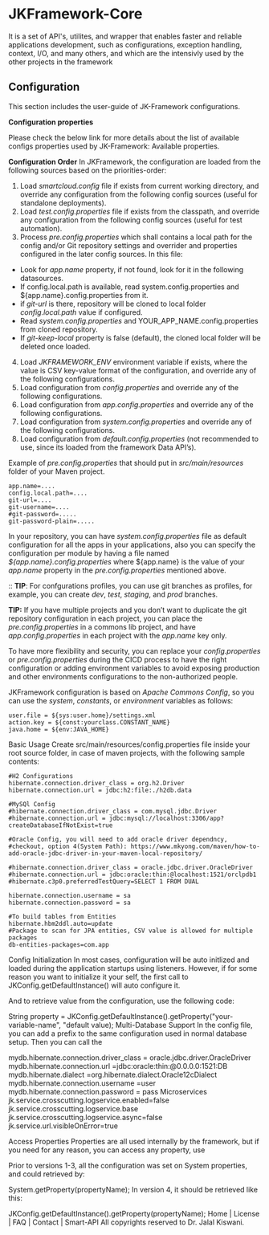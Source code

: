 
# JKFramework-Core

It is a set of API's, utilites, and wrapper that enables faster and reliable applications development, such as configurations, exception handling, context, I/O, and many others, and which are the intensivly used by the other projects in the framework

## Configuration  

This section includes the user-guide of JK-Framework configurations.

**Configuration properties**

Please check the below link for more details about the list of available configs properties used by JK-Framework:
Available properties.

**Configuration Order**
In JKFramework, the configuration are loaded from the following sources based on the priorities-order:
1. Load _smartcloud.config_ file if exists from current working directory, and override any configuration from the following config sources (useful for standalone deployments).
2. Load _test.config.properties_ file if exists from the classpath, and override any configuration from the following config sources (useful for test automation).
3. Process _pre.config.properties_ which shall contains a local path for the config and/or Git repository settings and overrider and properties configured in the later config sources. In this file:
  - Look for _app.name_ property, if not found, look for it in the following datasources.
  - If config.local.path is available, read system.config.properties and ${app.name}.config.properties from it.
  - if _git-url_ is there, repository will be cloned to local folder  _config.local.path_ value if configured.
  - Read _system.config.properties_ and YOUR_APP_NAME.config.properties from cloned repository.
  - If _git-keep-local_ property is false (default), the cloned local folder will be deleted once loaded.
4. Load _JKFRAMEWORK_ENV_ environment variable if exists, where the value is CSV key-value format of the configuration, and override any of the following configurations.
5. Load configuration from _config.properties_ and override any of the following configurations.
6. Load configuration from _app.config.properties_ and override any of the following configurations.
7. Load configuration from _system.config.properties_ and override any of the following configurations.
8. Load configuration from _default.config.properties_ (not recommended to use, since its loaded from the framework Data API’s).

Example of _pre.config.properties_ that should put in _src/main/resources_ folder of your Maven project.

```properties
app.name=....
config.local.path=....
git-url=....
git-username=....
#git-password=.....
git-password-plain=.....
```

In your repository, you can have _system.config.properties_ file as default configuration for all the apps in your applications, also you can specify the configuration per module by having a file named _${app.name}.config.properties_ where ${app.name} is the value of your _app.name_ property in the _pre.config.properties_ mentioned above.

:: **TIP**: For confgurations profiles, you can use git branches as profiles, for example, you can create _dev_, _test_,  _staging_, and _prod_ branches.

**TIP:** If you have multiple projects and you don’t want to duplicate the git repository configuration in each project, you can place the _pre.config.properties_ in a commons lib project, and have _app.config.properties_ in each project with the _app.name_ key only.

To have more flexibility and security, you can replace your _config.properties_ or _pre.config.properties_ during the CICD process to have the right configuration or adding environment variables to avoid exposing production and other environments configurations to the non-authorized people.

JKFramework configuration is based on _Apache Commons Config_, so you can use the _system_, _constants_, or _environment_ variables as follows:

```properties
user.file = ${sys:user.home}/settings.xml
action.key = ${const:yourclass.CONSTANT_NAME}
java.home = ${env:JAVA_HOME}
```

Basic Usage
Create src/main/resources/config.properties file inside your root source folder, in case of maven projects, with the following sample contents:

````properties
#H2 Configurations
hibernate.connection.driver_class = org.h2.Driver
hibernate.connection.url = jdbc:h2:file:./h2db.data

#MySQl Config
#hibernate.connection.driver_class = com.mysql.jdbc.Driver
#hibernate.connection.url = jdbc:mysql://localhost:3306/app?createDatabaseIfNotExist=true

#Oracle Config, you will need to add oracle driver dependncy,
#checkout, option 4(System Path): https://www.mkyong.com/maven/how-to-add-oracle-jdbc-driver-in-your-maven-local-repository/

#hibernate.connection.driver_class = oracle.jdbc.driver.OracleDriver
#hibernate.connection.url = jdbc:oracle:thin:@localhost:1521/orclpdb1
#hibernate.c3p0.preferredTestQuery=SELECT 1 FROM DUAL

hibernate.connection.username = sa
hibernate.connection.password = sa

#To build tables from Entities
hibernate.hbm2ddl.auto=update
#Package to scan for JPA entities, CSV value is allowed for multiple packages
db-entities-packages=com.app
````
Config Initialization
In most cases, configuration will be auto initlized and loaded during the application startups using listeners. However, if for some reason you want to initialize it your self, the first call to JKConfig.getDefaultInstance() will auto configure it.

And to retrieve value from the configuration, use the following code:

String property = JKConfig.getDefaultInstance().getProperty("your-variable-name", "default value);
Multi-Database Support
In the config file, you can add a prefix to the same configuration used in normal database setup. Then you can call the

mydb.hibernate.connection.driver_class = oracle.jdbc.driver.OracleDriver
mydb.hibernate.connection.url =jdbc:oracle:thin:@0.0.0.0:1521:DB
mydb.hibernate.dialect =org.hibernate.dialect.Oracle12cDialect
mydb.hibernate.connection.username =user
mydb.hibernate.connection.password = pass
Microservices
jk.service.crosscutting.logservice.enabled=false jk.service.crosscutting.logservice.base jk.service.crosscutting.logservice.async=false jk.service.url.visibleOnError=true

Access Properties
Properties are all used internally by the framework, but if you need for any reason, you can access any property, use

Prior to versions 1-3, all the configuration was set on System properties, and could retrieved by:

System.getProperty(propertyName);
In version 4, it should be retrieved like this:

JKConfig.getDefaultInstance().getProperty(propertyName);
Home | License | FAQ | Contact | Smart-API
All copyrights reserved to Dr. Jalal Kiswani.
